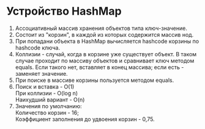 # Устройство HashMap

1. Ассоциативный массив хранения объектов типа ключ-значение.
2. Состоит из "корзин", в каждой из которых содержится массив нод.
3. При попадани объекта в HashMap вычисляется hashcode корзины по hashcode ключа.
4. Коллизии - случай, когда в корзине уже существует объект. В таком случае проходит по массиву объектов и сравнивает ключ методом equals. Если такого нет, вставляет в конец массива; если есть - заменяет значение.
5. При поиске в массиве корзины пользуется методом equals.
6. Поиск и вставка - O(1)  
При коллизии - O(log n)  
Наихудший вариант - O(n)
7. Значения по умолчанию:  
Количество корзин - 16;  
Коэффициент заполнения до удвоения корзин - 0,75.